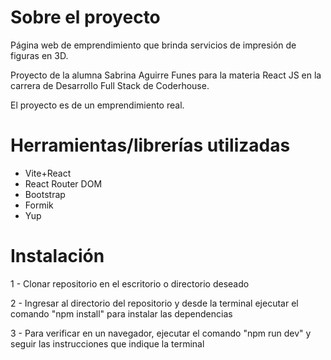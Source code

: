 # Sobre el proyecto

Página web de emprendimiento que brinda servicios de impresión de figuras en 3D.

Proyecto de la alumna Sabrina Aguirre Funes para la materia React JS en la carrera de Desarrollo Full Stack de Coderhouse.

El proyecto es de un emprendimiento real.

# Herramientas/librerías utilizadas

- Vite+React
- React Router DOM
- Bootstrap
- Formik
- Yup

# Instalación

1 - Clonar repositorio en el escritorio o directorio deseado

2 - Ingresar al directorio del repositorio y desde la terminal ejecutar el comando "npm install" para instalar las dependencias

3 - Para verificar en un navegador, ejecutar el comando "npm run dev" y seguir las instrucciones que indique la terminal
